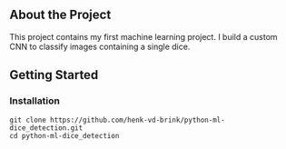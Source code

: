 ## About the Project
This project contains my first machine learning project. I build a custom CNN to classify images containing a single dice. 

## Getting Started

### Installation
```
git clone https://github.com/henk-vd-brink/python-ml-dice_detection.git
cd python-ml-dice_detection
```
